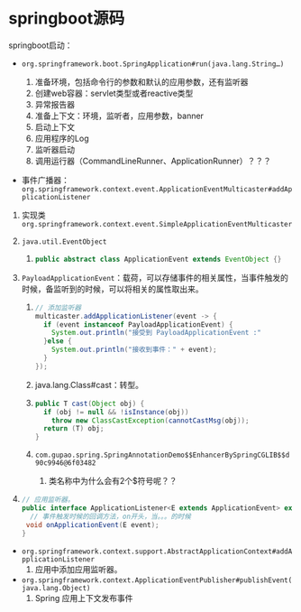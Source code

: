 # springboot源码

springboot启动：

* `org.springframework.boot.SpringApplication#run(java.lang.String…)`
  1. 准备环境，包括命令行的参数和默认的应用参数，还有监听器
  2. 创建web容器：servlet类型或者reactive类型
  3. 异常报告器
  4. 准备上下文：环境，监听者，应用参数，banner
  5. 启动上下文
  6. 应用程序的Log
  7. 监听器启动
  8. 调用运行器（CommandLineRunner、ApplicationRunner）？？？

* 事件广播器：`org.springframework.context.event.ApplicationEventMulticaster#addApplicationListener`

1. 实现类`org.springframework.context.event.SimpleApplicationEventMulticaster`

2. `java.util.EventObject`

   1. ```java
      public abstract class ApplicationEvent extends EventObject {}
      ```

3. `PayloadApplicationEvent`：载荷，可以存储事件的相关属性，当事件触发的时候，备监听到的时候，可以将相关的属性取出来。

   1. ```java
      // 添加监听器
      multicaster.addApplicationListener(event -> {
        if (event instanceof PayloadApplicationEvent) {
          System.out.println("接受到 PayloadApplicationEvent :"                       + PayloadApplicationEvent.class.cast(event).getPayload());
        }else {
          System.out.println("接收到事件：" + event);
        }
      });
      ```

   2. java.lang.Class#cast：转型。

   3. ```java
      public T cast(Object obj) {
        if (obj != null && !isInstance(obj))
          throw new ClassCastException(cannotCastMsg(obj));
        return (T) obj;
      }
      ```

   4. `com.gupao.spring.SpringAnnotationDemo$$EnhancerBySpringCGLIB$$d90c9946@6f03482`

      1. 类名称中为什么会有2个$符号呢？？

4. ```java
   // 应用监听器。
   public interface ApplicationListener<E extends ApplicationEvent> extends EventListener {
     // 事件触发时候的回调方法，on开头，当。。。的时候
   	void onApplicationEvent(E event);
   }
   ```

* `org.springframework.context.support.AbstractApplicationContext#addApplicationListener`
  1. 应用中添加应用监听器。
* `org.springframework.context.ApplicationEventPublisher#publishEvent(java.lang.Object)`
  1. Spring 应用上下文发布事件

